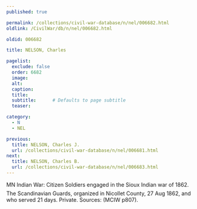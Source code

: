 ```yaml
---
published: true

permalink: /collections/civil-war-database/n/nel/006682.html
oldlink: /CivilWar/db/n/nel/006682.html

oldid: 006682

title: NELSON, Charles

pagelist:
  exclude: false
  order: 6682
  image: 
  alt:
  caption:
  title:
  subtitle:      # Defaults to page subtitle
  teaser:

category: 
  - N 
  - NEL

previous:
  title: NELSON, Charles J.
  url: /collections/civil-war-database/n/nel/006681.html  
next:
  title: NELSON, Charles B.
  url: /collections/civil-war-database/n/nel/006683.html   
---
```

MN Indian War: &#147;Citizen Soldiers engaged in the Sioux Indian war of 1862&#148;. The Scandinavian Guards, organized in Nicollet County, 27 Aug 1862, and who served 21 days. Private. Sources: (MCIW p807).